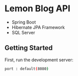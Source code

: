 # Lemon Blog API

- Spring Boot
- Hibernate JPA Framework
- SQL Server

## Getting Started

First, run the development server:

```bash
port : default(8080)

```
